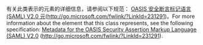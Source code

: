 <span data-ttu-id="cc550-101">有关此类表示的元素的详细信息，请参阅以下规范： [OASIS 安全断言标记语言 (SAML) V2.0 元](http://go.microsoft.com/fwlink/?LinkId=231291)(http://go.microsoft.com/fwlink/?LinkId=231291)。</span><span class="sxs-lookup"><span data-stu-id="cc550-101">For more information about the element that this class represents, see the following specification: [Metadata for the OASIS Security Assertion Markup Language (SAML) V2.0](http://go.microsoft.com/fwlink/?LinkId=231291) (http://go.microsoft.com/fwlink/?LinkId=231291).</span></span>